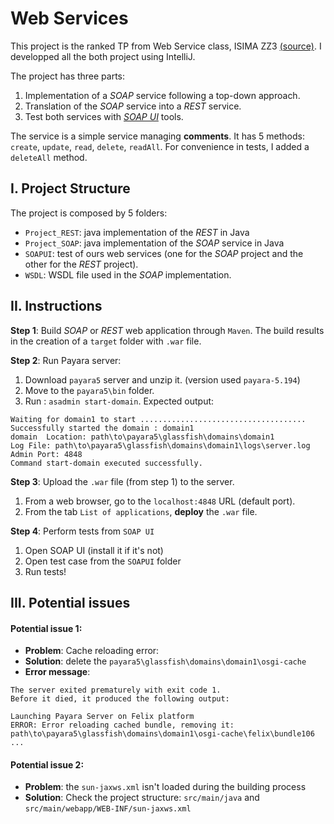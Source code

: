 # Web Services

This project is the ranked TP from Web Service class, ISIMA ZZ3 [(source)](http://olivier.coupelon.net/t/cours-webservices). I developped all the both project using IntelliJ.

The project has three parts:
  1. Implementation of a *SOAP* service following a top-down approach.
  2. Translation of the *SOAP* service into a *REST* service.
  3. Test both services with [*SOAP UI*](https://www.soapui.org/) tools. 

The service is a simple service managing **comments**. It has 5 methods: `create`, `update`, `read`, `delete`, `readAll`. For convenience in tests, I added a `deleteAll` method. 

## I. Project Structure
 The project is composed by 5 folders:
 - `Project_REST`: java implementation of the *REST* in Java
 - `Project_SOAP`: java implementation of the *SOAP* service in Java
 - `SOAPUI`: test of ours web services (one for the *SOAP* project and the other for the *REST* project).
 - `WSDL`: WSDL file used in the *SOAP* implementation.


## II. Instructions
   
**Step 1**: Build *SOAP* or *REST* web application through `Maven`. The build results in the creation of a `target` folder with `.war` file.

**Step 2**: Run Payara server:
  1. Download `payara5` server and unzip it. (version used `payara-5.194`)
  2. Move to the `payara5\bin` folder.
  3. Run : `asadmin start-domain`. Expected output:
  ```
  Waiting for domain1 to start .....................................
  Successfully started the domain : domain1
  domain  Location: path\to\payara5\glassfish\domains\domain1
  Log File: path\to\payara5\glassfish\domains\domain1\logs\server.log
  Admin Port: 4848
  Command start-domain executed successfully.
  ```

**Step 3**: Upload the `.war` file (from step 1) to the server. 
  1. From a web browser, go to the `localhost:4848` URL (default port). 
  2. From the tab `List of applications`, **deploy** the `.war` file. 

**Step 4**: Perform tests from `SOAP UI`
  1. Open SOAP UI (install it if it's not)
  2. Open test case from the `SOAPUI` folder 
  3. Run tests!


## III. Potential issues

  #### Potential issue 1:
  - **Problem**: Cache reloading error:
   - **Solution**: delete the `payara5\glassfish\domains\domain1\osgi-cache`
   - **Error message**:
  ```
  The server exited prematurely with exit code 1.
  Before it died, it produced the following output:
  
  Launching Payara Server on Felix platform
  ERROR: Error reloading cached bundle, removing it: path\to\payara5\glassfish\domains\domain1\osgi-cache\felix\bundle106
  ...
  ```
  
  #### Potential issue 2:
  - **Problem**: the `sun-jaxws.xml` isn't loaded during the building process
  - **Solution**: Check the project structure: `src/main/java` and `src/main/webapp/WEB-INF/sun-jaxws.xml`
   
  
  
    